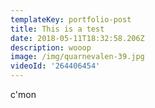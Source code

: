 ```yaml
---
templateKey: portfolio-post
title: This is a test
date: 2018-05-11T18:32:58.206Z
description: wooop
image: /img/quarnevalen-39.jpg
videoId: '264406454'
---
```

c'mon
